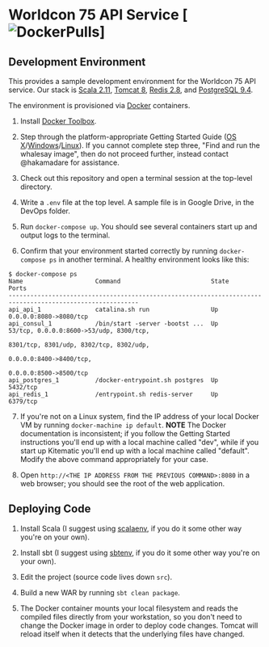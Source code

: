 # Worldcon 75 API Service [![DockerPulls](https://img.shields.io/docker/stars/worldcon75/api.svg)]

## Development Environment

This provides a sample development environment for the Worldcon 75 API service.  Our stack is [Scala 2.11](http://scala-lang.org/), [Tomcat 8](http://tomcat.apache.org/), [Redis 2.8](http://redis.io/), and [PostgreSQL 9.4](http://www.postgresql.org/).

The environment is provisioned via [Docker](https://www.docker.com/) containers.

1. Install [Docker Toolbox](https://www.docker.com/docker-toolbox).

2. Step through the platform-appropriate Getting Started Guide ([OS X](https://docs.docker.com/mac/)/[Windows](https://docs.docker.com/windows/)/[Linux](https://docs.docker.com/linux/)).  If you cannot complete step three, "Find and run the whalesay image", then do not proceed further, instead contact @hakamadare for assistance.

3. Check out this repository and open a terminal session at the top-level directory.

4. Write a `.env` file at the top level.  A sample file is in Google Drive, in the DevOps folder.

5. Run `docker-compose up`.  You should see several containers start up and output logs to the terminal.

6. Confirm that your environment started correctly by running `docker-compose ps` in another terminal.  A healthy environment looks like this:
```
$ docker-compose ps
Name                    Command                         State     Ports
----------------------------------------------------------------------------------------------------------
api_api_1               catalina.sh run                 Up        0.0.0.0:8080->8080/tcp
api_consul_1            /bin/start -server -bootst ...  Up        53/tcp, 0.0.0.0:8600->53/udp, 8300/tcp,
                                                                  8301/tcp, 8301/udp, 8302/tcp, 8302/udp,
                                                                  0.0.0.0:8400->8400/tcp,
                                                                  0.0.0.0:8500->8500/tcp
api_postgres_1          /docker-entrypoint.sh postgres  Up        5432/tcp
api_redis_1             /entrypoint.sh redis-server     Up        6379/tcp
```

7. If you're not on a Linux system, find the IP address of your local Docker VM by running `docker-machine ip default`.  **NOTE** The Docker documentation is inconsistent; if you follow the Getting Started instructions you'll end up with a local machine called "dev", while if you start up Kitematic you'll end up with a local machine called "default".  Modify the above command appropriately for your case.

8. Open `http://<THE IP ADDRESS FROM THE PREVIOUS COMMAND>:8080` in a web browser; you should see the root of the web application.

## Deploying Code

1. Install Scala (I suggest using [scalaenv](https://github.com/mazgi/scalaenv), if you do it some other way you're on your own).

2. Install sbt (I suggest using [sbtenv](https://github.com/mazgi/sbtenv), if you do it some other way you're on your own).

3. Edit the project (source code lives down `src`).

4. Build a new WAR by running `sbt clean package`.

5. The Docker container mounts your local filesystem and reads the compiled files directly from your workstation, so you don't need to change the Docker image in order to deploy code changes.  Tomcat will reload itself when it detects that the underlying files have changed.
